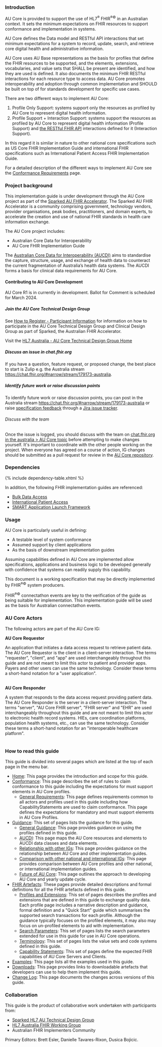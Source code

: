 ### Introduction
AU Core is provided to support the use of HL7<sup>&reg;</sup> FHIR<sup>&reg;&copy;</sup> in an Australian context. It sets the minimum expectations on FHIR resources to support conformance and implementation in systems.

AU Core defines the Data model and RESTful API interactions that set minimum expectations for a system to record, update, search, and retrieve core digital health and administrative information. 

AU Core uses AU Base representations as the basis for profiles that define the FHIR resources to be supported, and the elements, extensions, vocabularies, and value sets that SHALL be present are identified, and how they are used is defined. It also documents the minimum FHIR RESTful interactions for each resource type to access data. AU Core promotes interoperability and adoption through common implementation and SHOULD be built on top of for standards development for specific use cases. 

There are two different ways to implement AU Core:
1. Profile Only Support: systems support only the resources as profiled by AU Core to represent digital health information.
1. Profile Support + Interaction Support: systems support the resources as profiled by AU Core to represent digital health information (Profile Support) and [the RESTful FHIR API](http://hl7.org/fhir/R4/http.html) interactions defined for it (Interaction Support).

In this regard it is similar in nature to other national core specifications such as US Core FHIR Implementation Guide and international FHIR specifications such as International Patient Access FHIR Implementation Guide.

For a detailed description of the different ways to implement AU Core see the [Conformance Requirements](general-requirements.html) page.

### Project background

This implementation guide is under development through the AU Core project as part of the [Sparked AU FHIR Accelerator](https://confluence.hl7.org/display/HA/Sparked+FHIR+Accelerator). The Sparked AU FHIR Accelerator is a community comprising government, technology vendors, provider organisations, peak bodies, practitioners, and domain experts, to accelerate the creation and use of national FHIR standards in health care information exchange.

The AU Core project includes:
- Australian Core Data for Interoperability
- AU Core FHIR Implementation Guide

The [Australian Core Data for Interoperability (AUCDI)](https://confluence.csiro.au/display/FHIR/AUCDI+Release+1) aims to standardise the capture, structure, usage, and exchange of health data to counteract the current fragmentation of Australia’s health data systems. The AUCDI forms a basis for clinical data requirements for AU Core.

#### Contributing to AU Core Development
AU Core R1 is in currently in development. Ballot for Comment is scheduled for March 2024.

##### Join the AU Core Technical Design Group

See [How to Register - Participant Information](https://confluence.csiro.au/display/FHIR/How+to+Register+-+Participant+Information) for information on how to participate in the AU Core Technical Design Group and Clinical Design Group as part of Sparked, the Australian FHIR Accelerator. 

Visit the [HL7 Australia - AU Core Technical Design Group Home](https://confluence.hl7.org/display/HAFWG/HL7+Australia+-+AU+Core+Technical+Design+Group+Home)

##### Discuss an issue in chat.fhir.org

If you have a question, feature request, or proposed change, the best place to start is Zulip e.g. the Australia stream https://chat.fhir.org/#narrow/stream/179173-australia.

##### Identify future work or raise discussion points

To identify future work or raise discussion points, you can post in the Australia stream https://chat.fhir.org/#narrow/stream/179173-australia or raise [specification feedback](https://confluence.hl7.org/display/HL7/Specification+Feedback) through a [Jira issue tracker](https://jira.hl7.org/issues/?filter=21325).


###### Discuss with the team

Once the issue is logged, you should discuss with the team on [chat.fhir.org in the australia > AU Core topic]( https://chat.fhir.org/#narrow/stream/179173-australia/topic/AU.20Core) before attempting to make changes yourself. It's important to coordinate with the other people working on the project. When everyone has agreed on a course of action, IG changes should be submitted as a pull request for review in the [AU Core repository](https://github.com/hl7au/au-fhir-core).


### Dependencies

{% include dependency-table.xhtml %}

In addition, the following FHIR implementation guides are referenced:
- [Bulk Data Access](https://hl7.org/fhir/uv/bulkdata)
- [International Patient Access](https://hl7.org/fhir/uv/ipa)
- [SMART Application Launch Framework](http://www.hl7.org/fhir/smart-app-launch)

### Usage

AU Core is particularly useful in defining:

- A testable level of system conformance
- Assumed support by client applications
- As the basis of downstream implementation guides

Assuming capabilities defined in AU Core are implemented allow specifications, applications and business logic to be developed generally with confidence that systems can readily supply this capability.

This document is a working specification that may be directly implemented by FHIR<sup>&reg;&copy;</sup> system producers.

FHIR<sup>&reg;&copy;</sup> connectathon events are key to the verification of the guide as being suitable for 
implementation. This implementation guide will be used as the basis for Australian connectathon events.

### AU Core Actors

The following actors are part of the AU Core IG:

**AU Core Requestor**

An application that initiates a data access request to retrieve patient data. The AU Core Requestor is the client in a client-server interaction. The terms "requester", "client", and "app" are used interchangeably throughout this guide and are not meant to limit this actor to patient and provider apps. Payers and other users can use the same technology. Consider these terms a short-hand notation for a "user application".
<br/><br/>

**AU Core Responder**

A system that responds to the data access request providing patient data. The AU Core Responder is the server in a client-server interaction. The terms "server", "AU Core FHIR server", "FHIR server" and "EHR" are used interchangeably throughout this guide and are not meant to limit this actor to electronic health record systems. HIEs, care coordination platforms, population health systems, etc., can use the same technology. Consider these terms a short-hand notation for an "interoperable healthcare platform".
<br/><br/>


### How to read this guide

This guide is divided into several pages which are listed at the top of each page in the menu bar.

- [Home](index.html): This page provides the introduction and scope for this guide.
- [Conformance](conformance.html): This page describes the set of rules to claim conformance to this guide including the expectations for must support elements in AU Core profiles.
  - [General Requirements](general-requirements.html): This page defines requirements common to all actors and profiles used in this guide including how CapabilityStatements are used to claim conformance. This page defines the expectations for mandatory and must support elements in AU Core Profiles.
- [Guidance](guidance.html): This set of pages lists the guidance for this guide.
  - [General Guidance](general-guidance.html): This page provides guidance on using the profiles defined in this guide.
  - [AUCDI](aucdi.html): This page maps the AU Core resources and elements to AUCDI data classes and data elements.
  - [Relationship with other IGs](relationship.html): This page provides guidance on the relationship between AU Core and other implementation guides.
  - [Comparison with other national and international IGs](comparison.html): This page provides comparison between AU Core profiles and other national, or international implementation guides.
  - [Future of AU Core](future.html): This page outlines the approach to developing AU Core and yearly update cycle.
- [FHIR Artefacts](artifacts.html): These pages provide detailed descriptions and formal definitions for all the FHIR artefacts defined in this guide.
  - [Profiles and Extensions](profiles-and-extensions.html): This set of pages describes the profiles and extensions that are defined in this guide to exchange quality data. Each profile page includes a narrative description and guidance, formal definition and a "Quick Start" guide which summarises the supported search transactions for each profile. Although the guidance typically focuses on the profiled elements, it may also may focus on un-profiled elements to aid with implementation.
  - [Search Parameters](search-parameters.html): This set of pages lists the search parameters extended for use in this guide for use in AU Core operations.
  - [Terminology](terminology.html): This set of pages lists the value sets and code systems defined in this guide.
  - [Capability Statements](capability-statements.html): This set of pages define the expected FHIR capabilities of AU Core Servers and Clients.
- [Examples](examples.html): This page lists all the examples used in this guide.
- [Downloads](downloads.html): This page provides links to downloadable artefacts that developers can use to help them implement this guide.
- [Change Log](changes.html): This page documents the changes across versions of this guide.

### Collaboration
This guide is the product of collaborative work undertaken with participants from:

* [Sparked HL7 AU Technical Design Group](https://confluence.hl7.org/display/HAFWG/HL7+Australia+-+AU+Core+Technical+Design+Group+Home)
* [HL7 Australia FHIR Working Group](https://confluence.hl7.org/display/HAFWG/HL7+Australia+FHIR+Work+Group+Home)
* Australian FHIR Implementers Community

Primary Editors: Brett Esler, Danielle Tavares-Rixon, Dusica Bojicic.









